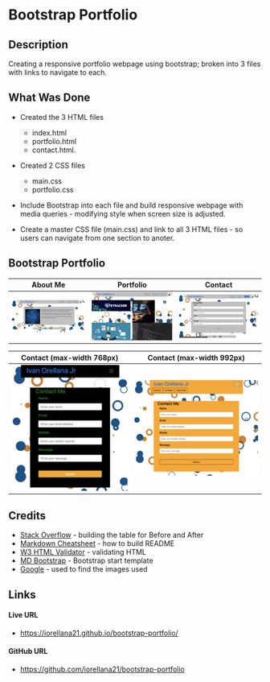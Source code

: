 # Bootstrap Portfolio

## Description
Creating a responsive portfolio webpage using bootstrap; broken into 3 files with links to navigate to each.
## What Was Done
* Created the 3 HTML files
    * index.html
    * portfolio.html
    * contact.html.
* Created 2 CSS files
    * main.css
    * portfolio.css

* Include Bootstrap into each file and build responsive webpage with media queries - modifying style when screen size is adjusted.
* Create a master CSS file (main.css) and link to all 3 HTML files - so users can navigate from one section to anoter.

## Bootstrap Portfolio
About Me              |      Portfolio       | Contact
:-------------------------:|:-------------------------:|:-------------------------:
![alt text](https://raw.githubusercontent.com/iorellana21/bootstrap-portfolio/main/assets/img/AboutMe.png "About Me")  |  ![alt text](https://raw.githubusercontent.com/iorellana21/bootstrap-portfolio/main/assets/img/Portfolio.png "Portfolio") |  ![alt text](https://raw.githubusercontent.com/iorellana21/bootstrap-portfolio/main/assets/img/Contact.png "Contact Me")


Contact (max-width 768px)               |      Contact (max-width 992px)
:-------------------------:|:-------------------------:
![alt text](https://raw.githubusercontent.com/iorellana21/bootstrap-portfolio/main/assets/img/Contact-768mw.png "Contact768")  |  ![alt text](https://raw.githubusercontent.com/iorellana21/bootstrap-portfolio/main/assets/img/Contact-992mw.png "Contact992")

## Credits
* [Stack Overflow](https://stackoverflow.com/) - building the table for Before and After
* [Markdown Cheatsheet](https://github.com/adam-p/markdown-here/wiki/Markdown-Cheatsheet) - how to build README
* [W3 HTML Validator](https://validator.w3.org/#validate_by_upload) - validating HTML
* [MD Bootstrap](https://mdbootstrap.com/) - Bootstrap start template
* [Google](https://google.com/) - used to find the images used
## Links
#### Live URL
* https://iorellana21.github.io/bootstrap-portfolio/
#### GitHub URL
* https://github.com/iorellana21/bootstrap-portfolio